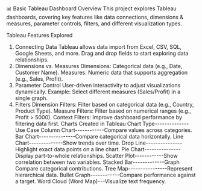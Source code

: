 📊 Basic Tableau Dashboard
Overview
This project explores Tableau dashboards, covering key features like data connections, dimensions & measures, parameter controls, filters, and different visualization types.

Tableau Features Explored
1. Connecting Data
Tableau allows data import from Excel, CSV, SQL, Google Sheets, and more.
Drag and drop fields to start exploring data relationships.
2. Dimensions vs. Measures
Dimensions: Categorical data (e.g., Date, Customer Name).
Measures: Numeric data that supports aggregation (e.g., Sales, Profit).
3. Parameter Control
User-driven interactivity to adjust visualizations dynamically.
Example: Select different measures (Sales/Profit) in a single graph.
4. Filters
Dimension Filters: Filter based on categorical data (e.g., Country, Product Type).
Measure Filters: Filter based on numerical ranges (e.g., Profit > 5000).
Context Filters: Improve dashboard performance by filtering data first.
Charts Created in Tableau
Chart Type--------------Use Case
Column Chart------------Compare values across categories.
Bar Chart---------------Compare categorical data horizontally.
Line Chart--------------Show trends over time.
Drop Line---------------Highlight exact data points on a line chart.
Pie Chart---------------Display part-to-whole relationships.
Scatter Plot------------Show correlation between two variables.
Stacked Bar-------------Graph	Compare categorical contributions.
Tree Map----------------Represent hierarchical data.
Bullet Graph------------Compare performance against a target.
Word Cloud (Word Map)---Visualize text frequency.

